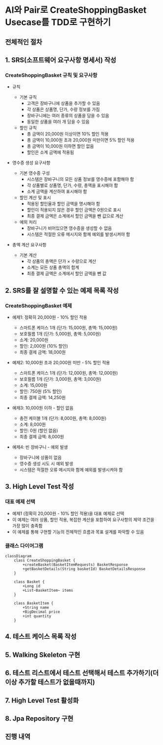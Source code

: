 # AI와 Pair로 CreateShoppingBasket Usecase를 TDD로 구현하기

## 전체적인 절차

## 1. **SRS(소프트웨어 요구사항 명세서) 작성**

### CreateShoppingBasket 규칙 및 요구사항

- 규칙
    - 기본 규칙
        - 고객은 장바구니에 상품을 추가할 수 있음
        - 각 상품은 상품명, 단가, 수량 정보를 가짐
        - 장바구니에는 여러 종류의 상품을 담을 수 있음
        - 동일한 상품을 여러 개 담을 수 있음
    - 할인 규칙
        - 총 금액이 20,000원 이상이면 10% 할인 적용
        - 총 금액이 10,000원 초과 20,000원 미만이면 5% 할인 적용
        - 총 금액이 10,000원 이하면 할인 없음
        - 할인은 소계 금액에 적용됨

- 영수증 생성 요구사항
    - 기본 영수증 구성
        - 시스템은 장바구니의 모든 상품 정보를 영수증에 포함해야 함
        - 각 상품별로 상품명, 단가, 수량, 총액을 표시해야 함
        - 소계 금액을 계산하여 표시해야 함
    - 할인 계산 및 표시
        - 적용된 할인율과 할인 금액을 명시해야 함
        - 할인이 적용되지 않은 경우 할인 금액은 0원으로 표시
        - 최종 결제 금액은 소계에서 할인 금액을 뺀 값으로 계산
    - 예외 처리
        - 장바구니가 비어있으면 영수증을 생성할 수 없음
        - 시스템은 적절한 오류 메시지와 함께 예외를 발생시켜야 함

- 총액 계산 요구사항
    - 기본 계산
        - 각 상품의 총액은 단가 × 수량으로 계산
        - 소계는 모든 상품 총액의 합계
        - 최종 결제 금액은 소계에서 할인 금액을 뺀 값

## 2. **SRS를 잘 설명할 수 있는 예제 목록 작성**

### CreateShoppingBasket 예제

- 예제1: 정확히 20,000원 - 10% 할인 적용
    - 스마트폰 케이스 1개 (단가: 15,000원, 총액: 15,000원)
    - 보호필름 1개 (단가: 5,000원, 총액: 5,000원)
    - 소계: 20,000원
    - 할인: 2,000원 (10% 할인)
    - 최종 결제 금액: 18,000원

- 예제2: 10,000원 초과 20,000원 미만 - 5% 할인 적용
    - 스마트폰 케이스 1개 (단가: 12,000원, 총액: 12,000원)
    - 보호필름 1개 (단가: 3,000원, 총액: 3,000원)
    - 소계: 15,000원
    - 할인: 750원 (5% 할인)
    - 최종 결제 금액: 14,250원

- 예제3: 10,000원 이하 - 할인 없음
    - 충전 케이블 1개 (단가: 8,000원, 총액: 8,000원)
    - 소계: 8,000원
    - 할인: 0원 (할인 없음)
    - 최종 결제 금액: 8,000원

- 예제4: 빈 장바구니 - 예외 발생
    - 장바구니에 상품이 없음
    - 영수증 생성 시도 시 예외 발생
    - 시스템은 적절한 오류 메시지와 함께 예외를 발생시켜야 함

## 3. **High Level Test 작성**

### 대표 예제 선택
- 예제1 (정확히 20,000원 - 10% 할인 적용)을 대표 예제로 선택
- 이 예제는 여러 상품, 할인 적용, 복잡한 계산을 포함하여 요구사항의 제약 조건을 가장 많이 충족함
- 이 예제를 통해 구현할 기능의 전체적인 흐름과 목표 설계를 파악할 수 있음

### 클래스 다이어그램

```mermaid
classDiagram
    class CreateShoppingBasket {
        +createBasket(BasketItemRequests) BasketResponse
        +getBasketDetails(String basketId) BasketDetailsResponse
    }
    
    class Basket {
        +Long id
        +List~BasketItem~ items
    }
    
    class BasketItem {
        +String name
        +BigDecimal price
        +int quantity
    }
```

## 4. **테스트 케이스 목록 작성**

## 5. **Walking Skeleton 구현**

## 6. **테스트 리스트에서 테스트 선택해서 테스트 추가하기(더 이상 추가할 테스트가 없을때까지)**

## 7. **High Level Test 활성화**

## 8. **Jpa Repository 구현**

## 진행 내역


